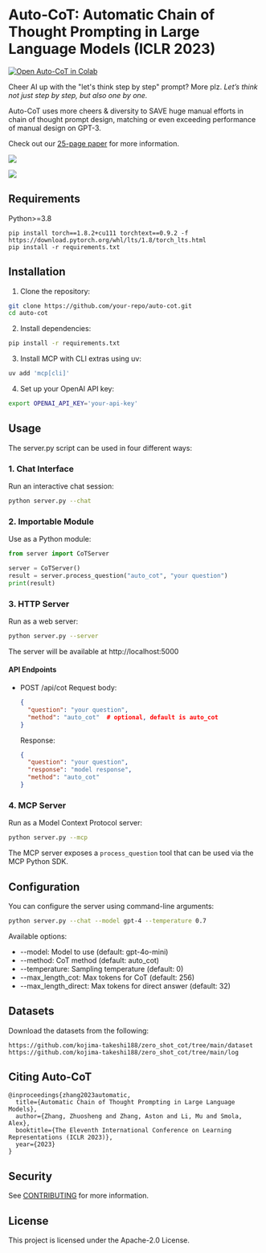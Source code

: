 # Auto-CoT: Automatic Chain of Thought Prompting in Large Language Models (ICLR 2023)

[![Open Auto-CoT in Colab](https://colab.research.google.com/assets/colab-badge.svg)](https://colab.research.google.com/github/amazon-science/auto-cot/blob/main/try_cot_colab.ipynb)

Cheer AI up with the "let's think step by step" prompt? More plz. *Let’s think not just step by step, but also one by one.*

Auto-CoT uses more cheers & diversity to SAVE huge manual efforts in chain of thought prompt design, matching or even exceeding performance of manual design on GPT-3.

Check out our [25-page paper](https://arxiv.org/pdf/2210.03493.pdf) for more information.

![](https://user-images.githubusercontent.com/22279212/194787183-a1f8dff8-a0ad-43a1-827f-819671503860.png)

![](https://user-images.githubusercontent.com/22279212/194787130-d28c9191-588c-41d2-a259-62377f19c934.png)

## Requirements

Python>=3.8
```
pip install torch==1.8.2+cu111 torchtext==0.9.2 -f https://download.pytorch.org/whl/lts/1.8/torch_lts.html
pip install -r requirements.txt
```

## Installation

1. Clone the repository:
```bash
git clone https://github.com/your-repo/auto-cot.git
cd auto-cot
```

2. Install dependencies:
```bash
pip install -r requirements.txt
```

3. Install MCP with CLI extras using uv:
```bash
uv add 'mcp[cli]'
```

4. Set up your OpenAI API key:
```bash
export OPENAI_API_KEY='your-api-key'
```

## Usage

The server.py script can be used in four different ways:

### 1. Chat Interface
Run an interactive chat session:
```bash
python server.py --chat
```

### 2. Importable Module
Use as a Python module:
```python
from server import CoTServer

server = CoTServer()
result = server.process_question("auto_cot", "your question")
print(result)
```

### 3. HTTP Server
Run as a web server:
```bash
python server.py --server
```
The server will be available at http://localhost:5000

#### API Endpoints
- POST /api/cot
  Request body:
  ```json
  {
    "question": "your question",
    "method": "auto_cot"  # optional, default is auto_cot
  }
  ```
  Response:
  ```json
  {
    "question": "your question",
    "response": "model response",
    "method": "auto_cot"
  }
  ```

### 4. MCP Server
Run as a Model Context Protocol server:
```bash
python server.py --mcp
```
The MCP server exposes a `process_question` tool that can be used via the MCP Python SDK.

## Configuration

You can configure the server using command-line arguments:
```bash
python server.py --chat --model gpt-4 --temperature 0.7
```

Available options:
- --model: Model to use (default: gpt-4o-mini)
- --method: CoT method (default: auto_cot)
- --temperature: Sampling temperature (default: 0)
- --max_length_cot: Max tokens for CoT (default: 256)
- --max_length_direct: Max tokens for direct answer (default: 32)

## Datasets

Download the datasets from the following:
```
https://github.com/kojima-takeshi188/zero_shot_cot/tree/main/dataset
https://github.com/kojima-takeshi188/zero_shot_cot/tree/main/log
```

## Citing Auto-CoT
```
@inproceedings{zhang2023automatic,
  title={Automatic Chain of Thought Prompting in Large Language Models},
  author={Zhang, Zhuosheng and Zhang, Aston and Li, Mu and Smola, Alex},
  booktitle={The Eleventh International Conference on Learning Representations (ICLR 2023)},
  year={2023}
}
```

## Security

See [CONTRIBUTING](CONTRIBUTING.md#security-issue-notifications) for more information.

## License

This project is licensed under the Apache-2.0 License.
